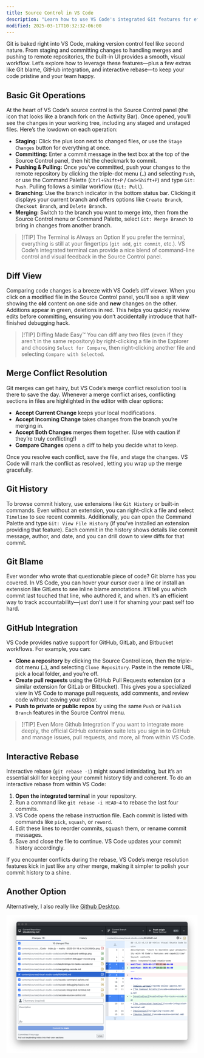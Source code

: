 ```yaml
---
title: Source Control in VS Code
description: "Learn how to use VS Code's integrated Git features for effective version control"
modified: 2025-03-17T10:32:32-06:00
---
```


Git is baked right into VS Code, making version control feel like second nature. From staging and committing changes to handling merges and pushing to remote repositories, the built-in UI provides a smooth, visual workflow. Let’s explore how to leverage these features—plus a few extras like Git blame, GitHub integration, and interactive rebase—to keep your code pristine and your team happy.

## Basic Git Operations

At the heart of VS Code’s source control is the Source Control panel (the icon that looks like a branch fork on the Activity Bar). Once opened, you’ll see the changes in your working tree, including any staged and unstaged files. Here’s the lowdown on each operation:

- **Staging:** Click the plus icon next to changed files, or use the `Stage Changes` button for everything at once.
- **Committing:** Enter a commit message in the text box at the top of the Source Control panel, then hit the checkmark to commit.
- **Pushing & Pulling:** Once you’ve committed, push your changes to the remote repository by clicking the triple-dot menu (`…`) and selecting `Push`, or use the Command Palette (`Ctrl+Shift+P` / `Cmd+Shift+P`) and type `Git: Push`. Pulling follows a similar workflow (`Git: Pull`).
- **Branching:** Use the branch indicator in the bottom status bar. Clicking it displays your current branch and offers options like `Create Branch`, `Checkout Branch`, and `Delete Branch`.
- **Merging:** Switch to the branch you want to merge into, then from the Source Control menu or Command Palette, select `Git: Merge Branch` to bring in changes from another branch.

> [!TIP] The Terminal is Always an Option
> If you prefer the terminal, everything is still at your fingertips (`git add`, `git commit`, etc.). VS Code’s integrated terminal can provide a nice blend of command-line control and visual feedback in the Source Control panel.

## Diff View

Comparing code changes is a breeze with VS Code’s diff viewer. When you click on a modified file in the Source Control panel, you’ll see a split view showing the **old** content on one side and **new** changes on the other. Additions appear in green, deletions in red. This helps you quickly review edits before committing, ensuring you don’t accidentally introduce that half-finished debugging hack.

> [!TIP] Diffing Made Easy™
> You can diff any two files (even if they aren’t in the same repository) by right-clicking a file in the Explorer and choosing `Select for Compare`, then right-clicking another file and selecting `Compare with Selected`.

## Merge Conflict Resolution

Git merges can get hairy, but VS Code’s merge conflict resolution tool is there to save the day. Whenever a merge conflict arises, conflicting sections in files are highlighted in the editor with clear options:

- **Accept Current Change** keeps your local modifications.
- **Accept Incoming Change** takes changes from the branch you’re merging in.
- **Accept Both Changes** merges them together. (Use with caution if they’re truly conflicting!)
- **Compare Changes** opens a diff to help you decide what to keep.

Once you resolve each conflict, save the file, and stage the changes. VS Code will mark the conflict as resolved, letting you wrap up the merge gracefully.

## Git History

To browse commit history, use extensions like `Git History` or built-in commands. Even without an extension, you can right-click a file and select `Timeline` to see recent commits. Additionally, you can open the Command Palette and type `Git: View File History` (if you’ve installed an extension providing that feature). Each commit in the history shows details like commit message, author, and date, and you can drill down to view diffs for that commit.

## Git Blame

Ever wonder who wrote that questionable piece of code? Git blame has you covered. In VS Code, you can hover your cursor over a line or install an extension like GitLens to see inline blame annotations. It’ll tell you which commit last touched that line, who authored it, and when. It’s an efficient way to track accountability—just don’t use it for shaming your past self too hard.

## GitHub Integration

VS Code provides native support for GitHub, GitLab, and Bitbucket workflows. For example, you can:

- **Clone a repository** by clicking the Source Control icon, then the triple-dot menu (`…`), and selecting `Clone Repository`. Paste in the remote URL, pick a local folder, and you’re off.
- **Create pull requests** using the GitHub Pull Requests extension (or a similar extension for GitLab or Bitbucket). This gives you a specialized view in VS Code to manage pull requests, add comments, and review code without leaving your editor.
- **Push to private or public repos** by using the same `Push` or `Publish Branch` features in the Source Control menu.

> [!TIP] Even More Github Integration
> If you want to integrate more deeply, the official GitHub extension suite lets you sign in to GitHub and manage issues, pull requests, and more, all from within VS Code.

## Interactive Rebase

Interactive rebase (`git rebase -i`) might sound intimidating, but it’s an essential skill for keeping your commit history tidy and coherent. To do an interactive rebase from within VS Code:

1. **Open the integrated terminal** in your repository.
2. Run a command like `git rebase -i HEAD~4` to rebase the last four commits.
3. VS Code opens the rebase instruction file. Each commit is listed with commands like `pick`, `squash`, or `reword`.
4. Edit these lines to reorder commits, squash them, or rename commit messages.
5. Save and close the file to continue. VS Code updates your commit history accordingly.

If you encounter conflicts during the rebase, VS Code’s merge resolution features kick in just like any other merge, making it simpler to polish your commit history to a shine.

## Another Option

Alternatively, I also really like [Github Desktop](https://github.com/desktop).

![Github Desktop](assets/github-desktop.png)
